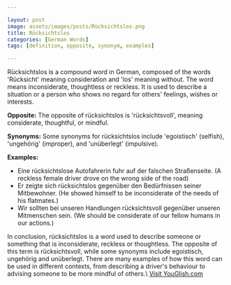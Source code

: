 ```yaml
---

layout: post
image: assets/images/posts/Rücksichtslos.png
title: Rücksichtslos
categories: [German Words]
tags: [definition, opposite, synonym, examples]

---
```


Rücksichtslos is a compound word in German, composed of the words 'Rücksicht' meaning consideration and 'los' meaning without. The word means inconsiderate, thoughtless or reckless. It is used to describe a situation or a person who shows no regard for others' feelings, wishes or interests.

**Opposite:** The opposite of rücksichtslos is 'rücksichtsvoll', meaning considerate, thoughtful, or mindful. 

**Synonyms:** Some synonyms for rücksichtslos include 'egoistisch' (selfish), 'ungehörig' (improper), and 'unüberlegt' (impulsive).

**Examples:**

- Eine rücksichtslose Autofahrerin fuhr auf der falschen Straßenseite. (A reckless female driver drove on the wrong side of the road)
- Er zeigte sich rücksichtslos gegenüber den Bedürfnissen seiner Mitbewohner. (He showed himself to be inconsiderate of the needs of his flatmates.)
- Wir sollten bei unseren Handlungen rücksichtsvoll gegenüber unseren Mitmenschen sein. (We should be considerate of our fellow humans in our actions.)

In conclusion, rücksichtslos is a word used to describe someone or something that is inconsiderate, reckless or thoughtless. The opposite of this term is rücksichtsvoll, while some synonyms include egoistisch, ungehörig and unüberlegt. There are many examples of how this word can be used in different contexts, from describing a driver's behaviour to advising someone to be more mindful of others.\ <a id="yg-widget-0" class="youglish-widget" data-query="Rücksichtslos" data-lang="german" data-components="8412" data-auto-start="0" data-bkg-color="theme_light" data-title="How%20to%20pronounce%20Rücksichtslos%20in%20German"  rel="nofollow" href="https://youglish.com">Visit YouGlish.com</a><script async src="https://youglish.com/public/emb/widget.js" charset="utf-8"></script>
